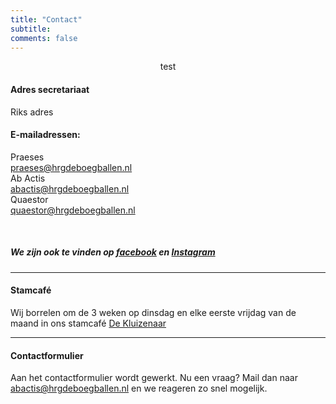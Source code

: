```yaml
---
title: "Contact"
subtitle: 
comments: false
---
```


<center>test</center>

#### Adres secretariaat
Riks adres

#### E-mailadressen:
Praeses\
praeses@hrgdeboegballen.nl\
Ab Actis\
abactis@hrgdeboegballen.nl\
Quaestor\
quaestor@hrgdeboegballen.nl

&nbsp;

##### We zijn ook te vinden op [facebook](https://www.facebook.com/DeBoegballen) en [Instagram](https://www.instagram.com/hrgdeboegballen/?hl=nl)

--- 
#### Stamcafé
Wij borrelen om de 3 weken op dinsdag en elke eerste vrijdag van de maand in ons stamcafé [De Kluizenaar](http://www.dekluizenaar.nl/?lang=nl)

---
#### Contactformulier

Aan het contactformulier wordt gewerkt.
Nu een vraag? Mail dan naar abactis@hrgdeboegballen.nl en we reageren zo snel mogelijk.
</p>